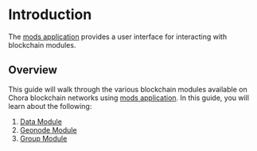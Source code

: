 # Introduction

The [mods application](https://chora.io/mods) provides a user interface for interacting with blockchain modules.

## Overview

This guide will walk through the various blockchain modules available on Chora blockchain networks using [mods application](https://chora.io/mods). In this guide, you will learn about the following:

1. [Data Module](./data/)
2. [Geonode Module](./geonode/)
3. [Group Module](./group/)
